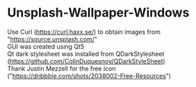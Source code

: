 # Unsplash-Wallpaper-Windows
Use Curl (https://curl.haxx.se/) to obtain images from "https://source.unsplash.com/"  
GUI was created using Qt5  
Qt dark stylesheet was installed from QDarkStylesheet (https://github.com/ColinDuquesnoy/QDarkStyleSheet)  
Thank Justin Mezzell for the free icon ("https://dribbble.com/shots/2038002-Free-Resources")